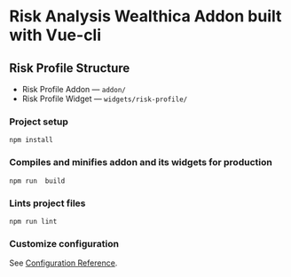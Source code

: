 # Risk Analysis Wealthica Addon built with Vue-cli

## Risk Profile Structure

- Risk Profile Addon — `addon/`
- Risk Profile Widget — `widgets/risk-profile/`

### Project setup

```
npm install
```

### Compiles and minifies addon and its widgets for production

```
npm run  build
```

### Lints project files

```
npm run lint
```

### Customize configuration

See [Configuration Reference](https://cli.vuejs.org/config/).
